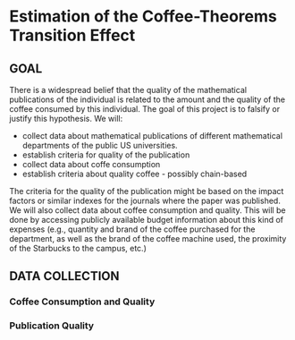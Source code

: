 # Estimation of the Coffee-Theorems Transition Effect 
## GOAL
There is a widespread belief that the quality of the mathematical publications of the individual is related to the amount and the quality of the coffee consumed by this individual. The goal of this project is to falsify or justify this hypothesis.
We will:
  * collect data about mathematical publications of different mathematical departments of the public US universities.
  * establish criteria for quality of the publication
  * collect data about coffe consumption
  * establish criteria about quality coffee - possibly chain-based

The criteria for the quality of the publication might be based on the impact factors or similar indexes for the journals where the paper was published. We will also collect data about coffee consumption and quality. This will be done by accessing publicly available budget information about this kind of expenses (e.g., quantity and brand of the coffee purchased for the department, as well as the brand of the coffee machine used, the proximity of the Starbucks to the campus, etc.)

## DATA COLLECTION
### Coffee Consumption and Quality

### Publication Quality
